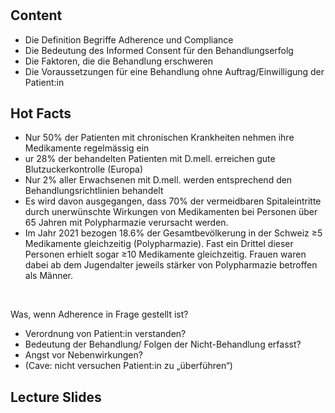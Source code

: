 # 

## Content

- Die Definition Begriffe Adherence und Compliance
- Die Bedeutung des Informed Consent für den Behandlungserfolg
- Die Faktoren, die die Behandlung erschweren
- Die Voraussetzungen für eine Behandlung ohne Auftrag/Einwilligung der Patient:in

## Hot Facts

- Nur 50% der Patienten mit chronischen Krankheiten nehmen ihre Medikamente regelmässig ein
- ur 28% der behandelten Patienten mit D.mell. erreichen gute Blutzuckerkontrolle (Europa)
- Nur 2% aller Erwachsenen mit D.mell. werden entsprechend den Behandlungsrichtlinien behandelt
- Es wird davon ausgegangen, dass 70% der vermeidbaren Spitaleintritte durch unerwünschte Wirkungen von Medikamenten bei Personen über 65 Jahren mit Polypharmazie verursacht werden.
- Im Jahr 2021 bezogen 18.6% der Gesamtbevölkerung in der Schweiz ≥5 Medikamente gleichzeitig (Polypharmazie). Fast ein Drittel dieser Personen erhielt sogar ≥10 Medikamente gleichzeitig. Frauen waren dabei ab dem Jugendalter jeweils stärker von Polypharmazie betroffen als Männer.

</br>

Was, wenn Adherence in Frage gestellt ist?

-  Verordnung von Patient:in verstanden?
- Bedeutung der Behandlung/ Folgen der Nicht-Behandlung erfasst? 
- Angst vor Nebenwirkungen?
- (Cave: nicht versuchen Patient:in zu „überführen“)

## Lecture Slides

